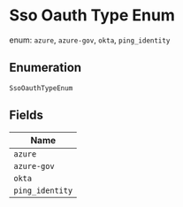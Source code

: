 
# Sso Oauth Type Enum

enum: `azure`, `azure-gov`, `okta`, `ping_identity`

## Enumeration

`SsoOauthTypeEnum`

## Fields

| Name |
|  --- |
| `azure` |
| `azure-gov` |
| `okta` |
| `ping_identity` |

